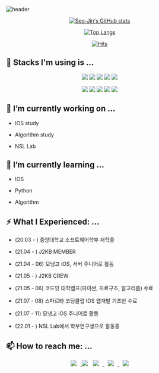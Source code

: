 ![header](https://capsule-render.vercel.app/api?type=slice&color=timeAuto&height=300&section=header&text=SeoJin%20Hwang's%20%20Github&fontSize=60&fontAlign=40&fontAlignY=11&rotate=20)

<div align=center>

[![Seo-Jin's GitHub stats](https://github-readme-stats.vercel.app/api?username=swiftie1230&theme=radical&show_icons=true)](https://github.com/swiftie1230/github-readme-stats)

[![Top Langs](https://github-readme-stats.vercel.app/api/top-langs/?username=swiftie1230&layout=compact)](https://github.com/swiftie1230)
 
  
[![Hits](https://hits.seeyoufarm.com/api/count/incr/badge.svg?url=https%3A%2F%2Fgithub.com%2Fswiftie1230&count_bg=%2310FFF8&title_bg=%2340C9F1&icon=&icon_color=%23E7E7E7&title=hits&edge_flat=false)](https://github.com/swiftie1230)

</div>

## 🛒 Stacks I'm using is ...

<div align=center> <img src="https://img.shields.io/badge/python-3776AB?style=flat&logo=python&logoColor=white"> <img src="https://img.shields.io/badge/C-A8B9CC?style=flat&logo=C&logoColor=white"> <img src="https://img.shields.io/badge/swift-FA7343?style=flat&logo=swift&logoColor=white"> <img src="https://img.shields.io/badge/go-00ADD8?style=flat&logo=go&logoColor=white"> <img src="https://img.shields.io/badge/JAVA-007396?style=flat&logo=java&logoColor=white">

  
  <img src="https://img.shields.io/badge/github-181717?style=flat&logo=github&logoColor=white"> <img src="https://img.shields.io/badge/slack-4A154B?style=flat&logo=slack&logoColor=white"> <img src="https://img.shields.io/badge/notion-000000?style=flat&logo=notion&logoColor=white"> <img src="https://img.shields.io/badge/mysql-4479A1?style=flat&logo=mysql&logoColor=white"> <img src="https://img.shields.io/badge/mariaDB-003545?style=flat&logo=mariaDB&logoColor=white"> </div> 


## 🔭 I’m currently working on ...
* IOS study  
 
* Algorithm study  

* NSL Lab  
 

## 🌱 I’m currently learning ...
* IOS     
 
* Python
 
* Algorithm

 
 
## ⚡ What I Experienced: ...
* (20.03 - ) 중앙대학교 소프트웨어학부 재학중
 
* (21.04 - ) J2KB MEMBER

* (21.04 - 06) 모냉고 iOS, 서버 주니어로 활동
 
* (21.05 - ) J2KB CREW
 
* (21.05 - 06) 코드잇 대학캠프(파이썬, 자료구조, 알고리즘) 수료

* (21.07 - 08) 스파르타 코딩클럽 IOS 앱개발 기초반 수료

* (21.07 - 11) 모냉고 iOS 주니어로 활동

* (22.01 - ) NSL Lab에서 학부연구생으로 활동중

## 📫 How to reach me: ...
<div align=center> <a href="https://swiftie1230.github.io"> <img src="http://img.shields.io/badge/-Tech%20Blog-655ced?style=flat&logo=github&link=https://swiftie1230.github.io" style="height : auto; margin-left : 10px; margin-right : 10px;"/> </a><a href="https://www.instagram.com/after._.glow__/"><img src="https://img.shields.io/badge/Instagram-ff69b4?style=flat&logo=Instagram&logoColor=white"/></a> <a href="https://www.facebook.com/profile.php?id=100025080877729"> <img src="http://img.shields.io/badge/-Facebook-1877F2?style=flat&logo=github&link=https://www.facebook.com/profile.php?id=100025080877729" style="height : auto; margin-left : 10px; margin-right : 10px;"/> </a><a href="mailto:swiftie1230@gmail.com"> <img src="https://img.shields.io/badge/Gmail-d14836?style=flat&logo=Gmail&logoColor=white&link=mailto:swiftie1230@gmail.com" style="height : auto; margin-left : 10px; margin-right : 10px;"/> </a><a href="https://www.inflike.com/after._.glow"> <img src="http://img.shields.io/badge/-Inflike-5e7e9b?style=flat&link=https://www.inflike.com/after._.glow" style="height : auto; margin-left : 10px; margin-right : 10px;"/> </a> </div>


